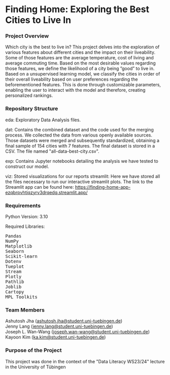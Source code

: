 # Finding Home: Exploring the Best Cities to Live In    
### Project Overview
Which city is the best to live in? This project delves into the exploration of various features about different cities and the impact on their liveability. Some of those features are the average temperature, cost of living and average commuting time. Based on the most desirable values regarding those features, we define the likelihood of a city being ”good” to live in. Based on a unsupervised learning model, we classify the cities in order of their overall liveability based on user preferences regarding the beforementioned features. This is done through customizable parameters, enabling the user to interact with the model and therefore, creating personalized rankings.

### Repository Structure

eda: Exploratory Data Analysis files.

dat: Contains the combined dataset and the code used for the merging process. We collected the data from various openly available sources. Those datasets were merged and subsequently standardized, obtaining a final sample of 154 cities with 7 features. The final dataset is stored in a CSV. The file named "all-data-best-city.csv".

exp: Contains Jupyter notebooks detailing the analysis we have tested to construct our model. 

viz: Stored visualizations for our reports
      streamlit: Here we have stored all the files necessary to run our interactive streamlit plots. The link to the Streamlit app can be found here: https://finding-home-app-ezqbrpvhtiqzyrv3drqedq.streamlit.app/

### Requirements
Python Version: 3.10

Required Libraries:

<pre>
Pandas
NumPy
Matplotlib
Seaborn
Scikit-learn
Dotenv
Tueplot
Stream
Plotly
Pathlib
Joblib
Cartopy
MPL_Toolkits
</pre>

### Team Members 
Ashutosh Jha (ashutosh.jha@student.uni-tuebingen.de)    
Jenny Lang (jenny.lang@student.uni-tuebingen.de)  
Joseph L. Wan-Wang (joseph.wan-wang@student.uni-tuebingen.de)   
Kayoon Kim (ka.kim@student.uni-tuebingen.de)   

### Purpose of the Project
This project was done in the context of the "Data Literacy WS23/24" lecture in the University of Tübingen


